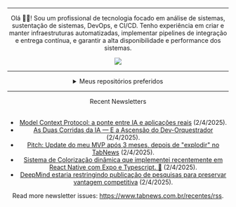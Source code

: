 <div align="center">
<hr>
<p>Olá 👋🏾! Sou um profissional de tecnologia focado em análise de sistemas, sustentação de sistemas, DevOps, e CI/CD. Tenho experiência em criar e manter infraestruturas automatizadas, implementar pipelines de integração e entrega contínua, e garantir a alta disponibilidade e performance dos sistemas.</p>
  <img src="https://media.giphy.com/media/yAGIvCiwPJn5C/giphy.gif">
<hr>
  <details>
  <summary>Meus repositórios preferidos</summary>
  <br />
  Alguns dos meus melhores repositórios:
  <br />
<br />
  <ul><li><a href=https://github.com/KubeNerd/aluratube target="_blank" rel="noopener noreferrer">KubeNerd/aluratube</a> (<b>0</b> ✨ and <b>0</b> 🍴): Aluratube - Desenvolvido durante a imersão React da Alura no final de 2022</li><li><a href=https://github.com/KubeNerd/nlw-ia target="_blank" rel="noopener noreferrer">KubeNerd/nlw-ia</a> (<b>0</b> ✨ and <b>0</b> 🍴): Projeto desenvolvido durante a NLW IA - Usando a API da OPENAI</li><li><a href=https://github.com/KubeNerd/nlw-journey-ia target="_blank" rel="noopener noreferrer">KubeNerd/nlw-journey-ia</a> (<b>0</b> ✨ and <b>0</b> 🍴): NLW IA - Agent de viagens usando python + langchain + GPT</li>
<li>More coming soon :).</li>
</ul>
  </details>
  <hr/>
    <summary>Recent Newsletters</summary>
  <br />
  <ul>
    <li><a href=https://www.tabnews.com.br/leonardord/model-context-protocol-a-ponte-entre-ia-e-aplicacoes-reais target="_blank" rel="noopener noreferrer">Model Context Protocol: a ponte entre IA e aplicações reais</a> (2/4/2025).</li><li><a href=https://www.tabnews.com.br/leonardord/as-duas-corridas-da-ia-e-a-ascensao-do-dev-orquestrador target="_blank" rel="noopener noreferrer">As Duas Corridas da IA — E a Ascensão do Dev-Orquestrador</a> (2/4/2025).</li><li><a href=https://www.tabnews.com.br/ViniciusSaints/pitch-update-do-meu-mvp-apos-3-meses-depois-de-explodir-no-tabnews target="_blank" rel="noopener noreferrer">Pitch: Update do meu MVP após 3 meses, depois de "explodir" no TabNews</a> (2/4/2025).</li><li><a href=https://www.tabnews.com.br/alyssonrodrigues/sistema-de-colorizacao-dinamica-que-implementei-recentemente-em-react-native-com-expo-e-typescript target="_blank" rel="noopener noreferrer">Sistema de Colorização dinâmica que implementei recentemente em React Native com Expo e Typescript. 🎨</a> (2/4/2025).</li><li><a href=https://www.tabnews.com.br/NewsletterOficial/deepmind-estaria-restringindo-publicacao-de-pesquisas-para-preservar-vantagem-competitiva target="_blank" rel="noopener noreferrer">DeepMind estaria restringindo publicação de pesquisas para preservar vantagem competitiva</a> (2/4/2025).</li>
  </ul>
<p>Read more newsletter issues: <a href="https://www.tabnews.com.br/recentes/rss">https://www.tabnews.com.br/recentes/rss</a>.</p>
  </details>
